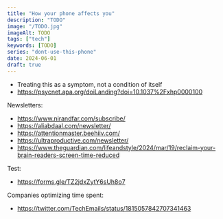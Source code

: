 ```yaml
---
title: "How your phone affects you"
description: "TODO"
image: "/TODO.jpg"
imageAlt: TODO
tags: ["tech"]
keywords: [TODO]
series: "dont-use-this-phone"
date: 2024-06-01
draft: true
---
```


- Treating this as a symptom, not a condition of itself
- https://psycnet.apa.org/doiLanding?doi=10.1037%2Fxhp0000100

Newsletters:
- https://www.nirandfar.com/subscribe/
- https://aliabdaal.com/newsletter/
- https://attentionmaster.beehiiv.com/
- https://ultraproductive.com/newsletter/
- https://www.theguardian.com/lifeandstyle/2024/mar/19/reclaim-your-brain-readers-screen-time-reduced

Test:
- https://forms.gle/TZ2jdxZytY6sUh8o7

Companies optimizing time spent:
- https://twitter.com/TechEmails/status/1815057842707341463
